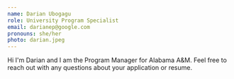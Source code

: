 ```yaml
---
name: Darian Ubogagu
role: University Program Specialist
email: darianep@google.com
pronouns: she/her
photo: darian.jpeg
---
```


Hi I'm Darian and I am the Program Manager for Alabama A&M. Feel free to reach out with any questions about your application or resume.
